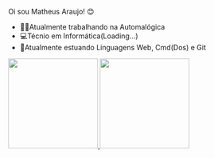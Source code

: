 Oi sou Matheus Araujo! 😊

- 🐱‍💻Atualmente trabalhando na Automalógica
- 💻Técnio em Informática(Loading...)
- 📕Atualmente estuando Linguagens Web, Cmd(Dos) e Git

<div>
  <a href="https://github.com/Arajojo">
  <img height="180em" src="https://github-readme-stats.vercel.app/api?username=Arajojo&show_icons=true&theme=dark&include_all_commits=true&count_private=true"/>
  <img height="180em" src="https://github-readme-stats.vercel.app/api/top-langs/?username=Arajojo&layout=compact&langs_count=7&theme=dark"/>
</div>



